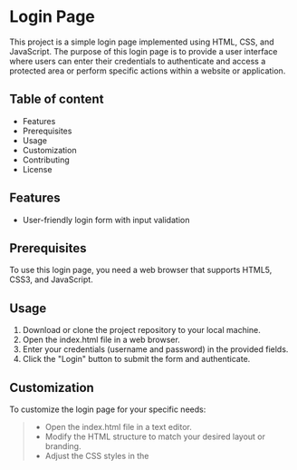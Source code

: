# **Login Page**


This project is a simple login page implemented using HTML, CSS, and JavaScript. The purpose of this login page is to provide a user interface where users can enter their credentials to authenticate and access a protected area or perform specific actions within a website or application.

## Table of content

* Features
* Prerequisites
* Usage
* Customization
* Contributing
* License

## Features


*  User-friendly login form with input validation

## Prerequisites


To use this login page, you need a web browser that supports HTML5, CSS3, and JavaScript.

## Usage


1. Download or clone the project repository to your local machine.
2. Open the index.html file in a web browser.
3. Enter your credentials (username and password) in the provided fields.
4. Click the "Login" button to submit the form and authenticate.

## Customization


To customize the login page for your specific needs:

> - Open the index.html file in a text editor.
> - Modify the HTML structure to match your desired layout or branding.
> - Adjust the CSS styles in the <style> section or link an external CSS file to customize the appearance.
> - Extend the JavaScript code in the <script> section to implement additional functionality or integrate with a backend system.
>
> Feel free to adapt the login page to suit your project's requirements.

## Contributing


1. Fork the repository.
2. Create a new branch for your feature or bug fix.
3. Make your changes and test thoroughly.
4. Commit your changes and push to your forked repository.
5. Submit a pull request to the original repository, describing your changes and their purpose.

## License


This project is licensed under the MIT License. You are free to use, modify, and distribute the code for personal or commercial purposes.

## Contact

---

If you have any questions, suggestions, or feedback regarding the login page project, please feel free to contact me at alijavadiou@gmail.com.

Thank you for using and contributing to the login page project!
